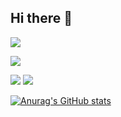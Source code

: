 ## Hi there 👋
![](http://github-profile-summary-cards.vercel.app/api/cards/profile-details?username=jvierine) 
 
<!-- ![](http://github-profile-summary-cards.vercel.app/api/cards/repos-per-language?username=jvierine)  -->
![](http://github-profile-summary-cards.vercel.app/api/cards/most-commit-language?username=jvierine)

![](http://github-profile-summary-cards.vercel.app/api/cards/stats?username=jvierine)
![](http://github-profile-summary-cards.vercel.app/api/cards/productive-time?username=jvierine&utcOffset=2) 

[![Anurag's GitHub stats](https://github-readme-stats.vercel.app/api?username=jvierine&show_icons=true)](https://github.com/jvierine/github-readme-stats)
<!--
**jvierine/jvierine** is a ✨ _special_ ✨ repository because its `README.md` (this file) appears on your GitHub profile.

Here are some ideas to get you started:

- 🔭 I’m currently working on ...
- 🌱 I’m currently learning ...
- 👯 I’m looking to collaborate on ...
- 🤔 I’m looking for help with ...
- 💬 Ask me about ...
- 📫 How to reach me: ...
- 😄 Pronouns: ...
- ⚡ Fun fact: ...
-->
